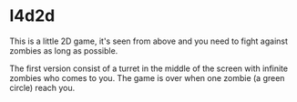 l4d2d
=====

This is a little 2D game, it's seen from above and you need to fight against zombies as long as possible.

The first version consist of a turret in the middle of the screen with infinite zombies who comes to you. The game is over when one zombie (a green circle) reach you.
